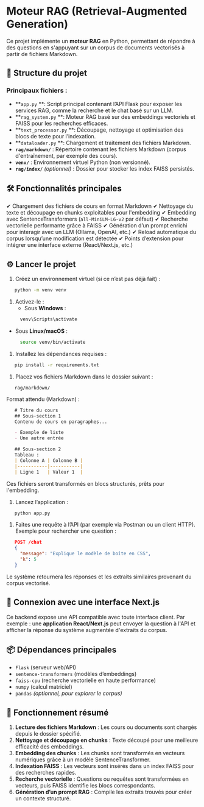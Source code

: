 # **Moteur RAG (Retrieval-Augmented Generation)**
Ce projet implémente un **moteur RAG** en Python, permettant de répondre à des questions en s'appuyant sur un corpus de documents vectorisés à partir de fichiers Markdown.
## 📂 **Structure du projet**
### Principaux fichiers :
- **`app.py` **: Script principal contenant l’API Flask pour exposer les services RAG, comme la recherche et le chat basé sur un LLM.
- **`rag_system.py` **: Moteur RAG basé sur des embeddings vectoriels et FAISS pour les recherches efficaces.
- **`text_processor.py` **: Découpage, nettoyage et optimisation des blocs de texte pour l’indexation.
- **`dataloader.py` **: Chargement et traitement des fichiers Markdown.
- **`rag/markdown/`** : Répertoire contenant les fichiers Markdown (corpus d'entraînement, par exemple des cours).
- **`venv/`** : Environnement virtuel Python (non versionné).
- **`rag/index/`** _(optionnel)_ : Dossier pour stocker les index FAISS persistés.

## 🛠️ **Fonctionnalités principales**
✔ Chargement des fichiers de cours en format Markdown
✔ Nettoyage du texte et découpage en chunks exploitables pour l'embedding
✔ Embedding avec SentenceTransformers (`all-MiniLM-L6-v2` par défaut)
✔ Recherche vectorielle performante grâce à FAISS
✔ Génération d’un prompt enrichi pour interagir avec un LLM (Ollama, OpenAI, etc.)
✔ Reload automatique du corpus lorsqu’une modification est détectée
✔ Points d’extension pour intégrer une interface externe (React/Next.js, etc.)
## ⚙️ **Lancer le projet**
1. Créez un environnement virtuel (si ce n’est pas déjà fait) :
``` bash
   python -m venv venv
```
1. Activez-le :
    - Sous **Windows** :
``` bash
     venv\Scripts\activate
```
- Sous **Linux/macOS** :
``` bash
     source venv/bin/activate
```
1. Installez les dépendances requises :
``` bash
   pip install -r requirements.txt
```
1. Placez vos fichiers Markdown dans le dossier suivant :
``` 
   rag/markdown/
```
Format attendu (Markdown) :
``` markdown
   # Titre du cours
   ## Sous-section 1
   Contenu de cours en paragraphes...

   - Exemple de liste
   - Une autre entrée

   ## Sous-section 2
   Tableau :
   | Colonne A | Colonne B |
   |-----------|-----------|
   | Ligne 1   | Valeur 1  |
```
Ces fichiers seront transformés en blocs structurés, prêts pour l'embedding.
1. Lancez l’application :
``` bash
   python app.py
```
1. Faites une requête à l’API (par exemple via Postman ou un client HTTP). Exemple pour rechercher une question :
``` json
   POST /chat
   {
     "message": "Explique le modèle de boîte en CSS",
     "k": 5
   }
```
Le système retournera les réponses et les extraits similaires provenant du corpus vectorisé.
## 🔗 **Connexion avec une interface Next.js**
Ce backend expose une API compatible avec toute interface client.
Par exemple : une **application React/Next.js** peut envoyer la question à l'API et afficher la réponse du système augmentée d'extraits du corpus.
## 📦 **Dépendances principales**
- `Flask` (serveur web/API)
- `sentence-transformers` (modèles d’embeddings)
- `faiss-cpu` (recherche vectorielle en haute performance)
- `numpy` (calcul matriciel)
- `pandas` _(optionnel, pour explorer le corpus)_

## 🧠 **Fonctionnement résumé**
1. **Lecture des fichiers Markdown** : Les cours ou documents sont chargés depuis le dossier spécifié.
2. **Nettoyage et découpage en chunks** : Texte découpé pour une meilleure efficacité des embeddings.
3. **Embedding des chunks** : Les chunks sont transformés en vecteurs numériques grâce à un modèle SentenceTransformer.
4. **Indexation FAISS** : Les vecteurs sont insérés dans un index FAISS pour des recherches rapides.
5. **Recherche vectorielle** : Questions ou requêtes sont transformées en vecteurs, puis FAISS identifie les blocs correspondants.
6. **Génération d’un prompt RAG** : Compile les extraits trouvés pour créer un contexte structuré.

